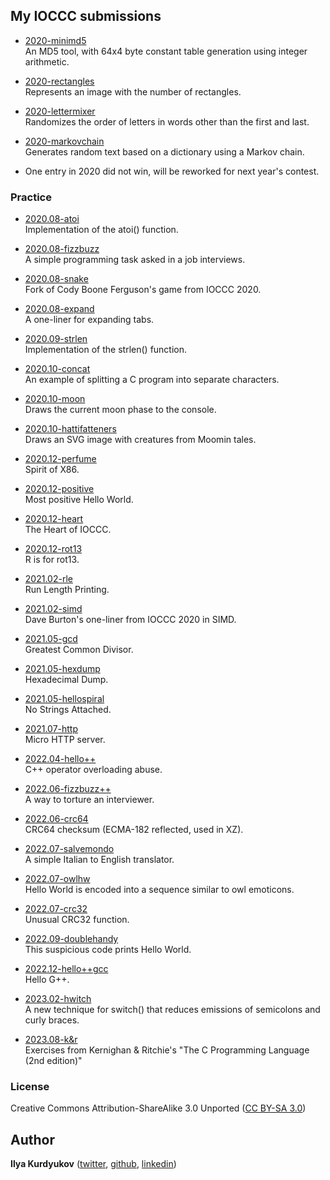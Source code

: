 ## My IOCCC submissions

- [2020-minimd5](contest/2020-minimd5)  
An MD5 tool, with 64x4 byte constant table generation using integer arithmetic.

- [2020-rectangles](contest/2020-rectangles)  
Represents an image with the number of rectangles.

- [2020-lettermixer](contest/2020-lettermixer)  
Randomizes the order of letters in words other than the first and last.

- [2020-markovchain](contest/2020-markovchain)  
Generates random text based on a dictionary using a Markov chain.

- One entry in 2020 did not win, will be reworked for next year's contest.

### Practice

- [2020.08-atoi](practice/2020.08-atoi)  
Implementation of the atoi() function.

- [2020.08-fizzbuzz](practice/2020.08-fizzbuzz)  
A simple programming task asked in a job interviews.

- [2020.08-snake](practice/2020.08-snake)  
Fork of Cody Boone Ferguson's game from IOCCC 2020.

- [2020.08-expand](practice/2020.08-expand)  
A one-liner for expanding tabs.

- [2020.09-strlen](practice/2020.09-strlen)  
Implementation of the strlen() function.

- [2020.10-concat](practice/2020.10-concat)  
An example of splitting a C program into separate characters.

- [2020.10-moon](practice/2020.10-moon)  
Draws the current moon phase to the console.

- [2020.10-hattifatteners](practice/2020.10-hattifatteners)  
Draws an SVG image with creatures from Moomin tales.

- [2020.12-perfume](practice/2020.12-perfume)  
Spirit of X86.

- [2020.12-positive](practice/2020.12-positive)  
Most positive Hello World.

- [2020.12-heart](practice/2020.12-heart)  
The Heart of IOCCC.

- [2020.12-rot13](practice/2020.12-rot13)  
R is for rot13.

- [2021.02-rle](practice/2021.02-rle)  
Run Length Printing.

- [2021.02-simd](practice/2021.02-simd)  
Dave Burton's one-liner from IOCCC 2020 in SIMD.

- [2021.05-gcd](practice/2021.05-gcd)  
Greatest Common Divisor.

- [2021.05-hexdump](practice/2021.05-hexdump)  
Hexadecimal Dump.

- [2021.05-hellospiral](practice/2021.05-hellospiral)  
No Strings Attached.

- [2021.07-http](practice/2021.07-http)  
Micro HTTP server.

- [2022.04-hello++](practice/2022.04-hello++)  
C++ operator overloading abuse.

- [2022.06-fizzbuzz++](practice/2022.06-fizzbuzz++)  
A way to torture an interviewer.

- [2022.06-crc64](practice/2022.06-crc64)  
CRC64 checksum (ECMA-182 reflected, used in XZ).

- [2022.07-salvemondo](practice/2022.07-salvemondo)  
A simple Italian to English translator.

- [2022.07-owlhw](practice/2022.07-owlhw)  
Hello World is encoded into a sequence similar to owl emoticons.

- [2022.07-crc32](practice/2022.07-crc32)  
Unusual CRC32 function.

- [2022.09-doublehandy](practice/2022.09-doublehandy)  
This suspicious code prints Hello World.

- [2022.12-hello++gcc](practice/2022.12-hello++gcc)  
Hello G++.

- [2023.02-hwitch](practice/2023.02-hwitch)  
A new technique for switch() that reduces emissions of semicolons and curly braces.

- [2023.08-k&r](practice/2023.08-k&r)  
Exercises from Kernighan & Ritchie's "The C Programming Language (2nd edition)"

### License

Creative Commons Attribution-ShareAlike 3.0 Unported ([CC BY-SA 3.0](https://creativecommons.org/licenses/by-sa/3.0/))

## Author

**Ilya Kurdyukov** ([twitter](https://twitter.com/ilyakurdyukov), [github](https://github.com/ilyakurdyukov), 
[linkedin](https://linkedin.com/in/ilya-kurdyukov-a7304119b/))
